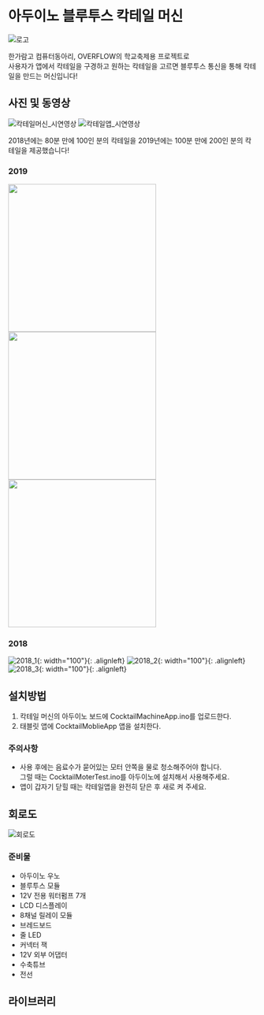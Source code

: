# 아두이노 블루투스 칵테일 머신
 ![로고](/image/로고.png)
 
 한가람고 컴퓨터동아리, OVERFLOW의 학교축제용 프로젝트로  
 사용자가 앱에서 칵테일을 구경하고 원하는 칵테일을 고르면 블루투스 통신을 통해 칵테일을 만드는 머신입니다!  
  
## 사진 및 동영상
 ![칵테일머신_시연영상](/gif/칵테일머신_시연영상.gif)
 ![칵테일앱_시연영상](/gif/칵테일앱_시연영상.gif)
 
 2018년에는 80분 만에 100인 분의 칵테일을 2019년에는 100분 만에 200인 분의 칵테일을 제공했습니다!  
 
 ### 2019
  <img src="/image/2019_1.jpeg" height="300">
  <img src="/image/2019_2.jpeg" height="300">
  <img src="/image/2019_3.jpeg" height="300">

 ### 2018
  ![2018_1](/image/2018_1.jpeg){: width="100"}{: .alignleft}
  ![2018_2](/image/2018_2.jpeg){: width="100"}{: .alignleft}
  ![2018_3](/image/2018_3.jpeg){: width="100"}{: .alignleft}

## 설치방법
 1. 칵테일 머신의 아두이노 보드에 CocktailMachineApp.ino를 업로드한다.
 2. 태블릿 앱에 CocktailMoblieApp 앱을 설치한다.
 
 ### 주의사항
  * 사용 후에는 음료수가 묻어있는 모터 안쪽을 물로 청소해주어야 합니다.  
    그럴 때는 CocktailMoterTest.ino를 아두이노에 설치해서 사용해주세요.
  * 앱이 갑자기 닫힐 때는 칵테일앱을 완전히 닫은 후 새로 켜 주세요.
  
## 회로도
 ![회로도](/image/칵테일머신_회로도.png)

 ### 준비물
  * 아두이노 우노
  * 블루투스 모듈
  * 12V 전용 워터펌프 7개
  * LCD 디스플레이
  * 8채널 릴레이 모듈
  * 브레드보드
  * 줄 LED
  * 커넥터 잭
  * 12V 외부 어댑터
  * 수축튜브
  * 전선

## 라이브러리
 
